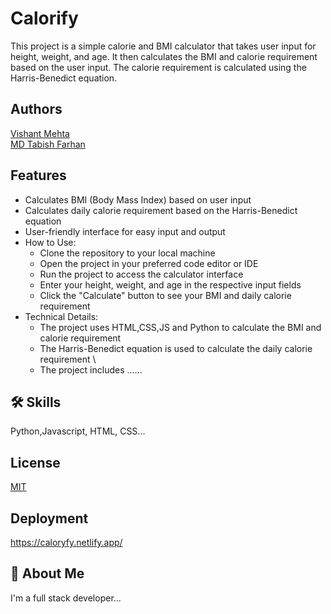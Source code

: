
# Calorify

This project is a simple calorie and BMI calculator that takes user input for height, weight, and age. It then calculates the BMI and calorie requirement based on the user input. The calorie requirement is calculated using the Harris-Benedict equation.


## Authors

[Vishant Mehta](https://github.com/VishantMehta)\
[MD Tabish Farhan](https://github.com/tabishfarhan7)

## Features

- Calculates BMI (Body Mass Index) based on user input
- Calculates daily calorie requirement based on the Harris-Benedict equation
- User-friendly interface for easy input and output
- How to Use:
    - Clone the repository to your local machine
    - Open the project in your preferred code editor or IDE 
    - Run the project to access the calculator interface 
    - Enter your height, weight, and age in the respective input fields 
    - Click the "Calculate" button to see your BMI and daily calorie requirement 
- Technical Details:
    - The project uses HTML,CSS,JS and Python to calculate the BMI and calorie requirement 
    - The Harris-Benedict equation is used to calculate the daily calorie requirement \
    - The project includes ......


## 🛠 Skills
Python,Javascript, HTML, CSS...


## License

[MIT](https://choosealicense.com/licenses/mit/)


## Deployment

https://caloryfy.netlify.app/


## 🚀 About Me
I'm a full stack developer...

